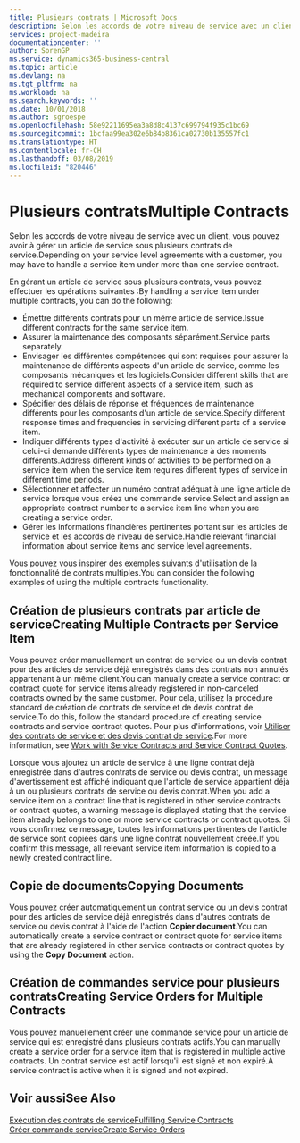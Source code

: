 ```yaml
---
title: Plusieurs contrats | Microsoft Docs
description: Selon les accords de votre niveau de service avec un client, vous pouvez avoir à gérer un article de service sous plusieurs contrats de service.
services: project-madeira
documentationcenter: ''
author: SorenGP
ms.service: dynamics365-business-central
ms.topic: article
ms.devlang: na
ms.tgt_pltfrm: na
ms.workload: na
ms.search.keywords: ''
ms.date: 10/01/2018
ms.author: sgroespe
ms.openlocfilehash: 58e92211695ea3a8d8c4137c699794f935c1bc69
ms.sourcegitcommit: 1bcfaa99ea302e6b84b8361ca02730b135557fc1
ms.translationtype: HT
ms.contentlocale: fr-CH
ms.lasthandoff: 03/08/2019
ms.locfileid: "820446"
---
```

# <a name="multiple-contracts"></a><span data-ttu-id="87045-103">Plusieurs contrats</span><span class="sxs-lookup"><span data-stu-id="87045-103">Multiple Contracts</span></span>
<span data-ttu-id="87045-104">Selon les accords de votre niveau de service avec un client, vous pouvez avoir à gérer un article de service sous plusieurs contrats de service.</span><span class="sxs-lookup"><span data-stu-id="87045-104">Depending on your service level agreements with a customer, you may have to handle a service item under more than one service contract.</span></span>  
  
<span data-ttu-id="87045-105">En gérant un article de service sous plusieurs contrats, vous pouvez effectuer les opérations suivantes :</span><span class="sxs-lookup"><span data-stu-id="87045-105">By handling a service item under multiple contracts, you can do the following:</span></span>  
  
* <span data-ttu-id="87045-106">Émettre différents contrats pour un même article de service.</span><span class="sxs-lookup"><span data-stu-id="87045-106">Issue different contracts for the same service item.</span></span>  
* <span data-ttu-id="87045-107">Assurer la maintenance des composants séparément.</span><span class="sxs-lookup"><span data-stu-id="87045-107">Service parts separately.</span></span>  
* <span data-ttu-id="87045-108">Envisager les différentes compétences qui sont requises pour assurer la maintenance de différents aspects d'un article de service, comme les composants mécaniques et les logiciels.</span><span class="sxs-lookup"><span data-stu-id="87045-108">Consider different skills that are required to service different aspects of a service item, such as mechanical components and software.</span></span>  
* <span data-ttu-id="87045-109">Spécifier des délais de réponse et fréquences de maintenance différents pour les composants d'un article de service.</span><span class="sxs-lookup"><span data-stu-id="87045-109">Specify different response times and frequencies in servicing different parts of a service item.</span></span>  
* <span data-ttu-id="87045-110">Indiquer différents types d'activité à exécuter sur un article de service si celui-ci demande différents types de maintenance à des moments différents.</span><span class="sxs-lookup"><span data-stu-id="87045-110">Address different kinds of activities to be performed on a service item when the service item requires different types of service in different time periods.</span></span>  
* <span data-ttu-id="87045-111">Sélectionner et affecter un numéro contrat adéquat à une ligne article de service lorsque vous créez une commande service.</span><span class="sxs-lookup"><span data-stu-id="87045-111">Select and assign an appropriate contract number to a service item line when you are creating a service order.</span></span>  
* <span data-ttu-id="87045-112">Gérer les informations financières pertinentes portant sur les articles de service et les accords de niveau de service.</span><span class="sxs-lookup"><span data-stu-id="87045-112">Handle relevant financial information about service items and service level agreements.</span></span>  
  
<span data-ttu-id="87045-113">Vous pouvez vous inspirer des exemples suivants d'utilisation de la fonctionnalité de contrats multiples.</span><span class="sxs-lookup"><span data-stu-id="87045-113">You can consider the following examples of using the multiple contracts functionality.</span></span>  
  
## <a name="creating-multiple-contracts-per-service-item"></a><span data-ttu-id="87045-114">Création de plusieurs contrats par article de service</span><span class="sxs-lookup"><span data-stu-id="87045-114">Creating Multiple Contracts per Service Item</span></span>  
<span data-ttu-id="87045-115">Vous pouvez créer manuellement un contrat de service ou un devis contrat pour des articles de service déjà enregistrés dans des contrats non annulés appartenant à un même client.</span><span class="sxs-lookup"><span data-stu-id="87045-115">You can manually create a service contract or contract quote for service items already registered in non-canceled contracts owned by the same customer.</span></span> <span data-ttu-id="87045-116">Pour cela, utilisez la procédure standard de création de contrats de service et de devis contrat de service.</span><span class="sxs-lookup"><span data-stu-id="87045-116">To do this, follow the standard procedure of creating service contracts and service contract quotes.</span></span> <span data-ttu-id="87045-117">Pour plus d'informations, voir [Utiliser des contrats de service et des devis contrat de service](service-how-to-create-service-contracts-and-service-contract-quotes.md).</span><span class="sxs-lookup"><span data-stu-id="87045-117">For more information, see [Work with Service Contracts and Service Contract Quotes](service-how-to-create-service-contracts-and-service-contract-quotes.md).</span></span>  
  
<span data-ttu-id="87045-118">Lorsque vous ajoutez un article de service à une ligne contrat déjà enregistrée dans d'autres contrats de service ou devis contrat, un message d'avertissement est affiché indiquant que l'article de service appartient déjà à un ou plusieurs contrats de service ou devis contrat.</span><span class="sxs-lookup"><span data-stu-id="87045-118">When you add a service item on a contract line that is registered in other service contracts or contract quotes, a warning message is displayed stating that the service item already belongs to one or more service contracts or contract quotes.</span></span> <span data-ttu-id="87045-119">Si vous confirmez ce message, toutes les informations pertinentes de l'article de service sont copiées dans une ligne contrat nouvellement créée.</span><span class="sxs-lookup"><span data-stu-id="87045-119">If you confirm this message, all relevant service item information is copied to a newly created contract line.</span></span>  
  
## <a name="copying-documents"></a><span data-ttu-id="87045-120">Copie de documents</span><span class="sxs-lookup"><span data-stu-id="87045-120">Copying Documents</span></span>  
<span data-ttu-id="87045-121">Vous pouvez créer automatiquement un contrat service ou un devis contrat pour des articles de service déjà enregistrés dans d'autres contrats de service ou devis contrat à l'aide de l'action **Copier document**.</span><span class="sxs-lookup"><span data-stu-id="87045-121">You can automatically create a service contract or contract quote for service items that are already registered in other service contracts or contract quotes by using the **Copy Document** action.</span></span>  
  
## <a name="creating-service-orders-for-multiple-contracts"></a><span data-ttu-id="87045-122">Création de commandes service pour plusieurs contrats</span><span class="sxs-lookup"><span data-stu-id="87045-122">Creating Service Orders for Multiple Contracts</span></span>  
<span data-ttu-id="87045-123">Vous pouvez manuellement créer une commande service pour un article de service qui est enregistré dans plusieurs contrats actifs.</span><span class="sxs-lookup"><span data-stu-id="87045-123">You can manually create a service order for a service item that is registered in multiple active contracts.</span></span> <span data-ttu-id="87045-124">Un contrat service est actif lorsqu'il est signé et non expiré.</span><span class="sxs-lookup"><span data-stu-id="87045-124">A service contract is active when it is signed and not expired.</span></span>  
  
## <a name="see-also"></a><span data-ttu-id="87045-125">Voir aussi</span><span class="sxs-lookup"><span data-stu-id="87045-125">See Also</span></span>  
[<span data-ttu-id="87045-126">Exécution des contrats de service</span><span class="sxs-lookup"><span data-stu-id="87045-126">Fulfilling Service Contracts</span></span>](service-fulfill-service-contracts.md)  
[<span data-ttu-id="87045-127">Créer commande service</span><span class="sxs-lookup"><span data-stu-id="87045-127">Create Service Orders</span></span>](service-how-to-create-service-orders.md)  
